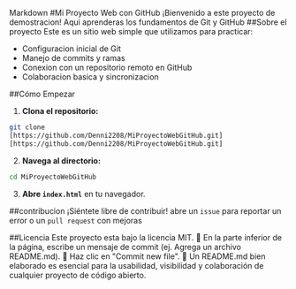 Markdown 
#Mi Proyecto Web con GitHub 
¡Bienvenido a este proyecto de demostracion!
Aqui aprenderas los fundamentos de Git y GitHub 
##Sobre el proyecto 
Este es un sitio web simple que utilizamos para practicar: 
- Configuracion inicial de Git 
- Manejo de commits y ramas
- Conexion con un repositorio remoto en GitHub
- Colaboracion basica y sincronizacion

##Cómo Empezar 
1. **Clona el repositorio:**
```bash
git clone
[https://github.com/Denni2208/MiProyectoWebGitHub.git]
[https://github.com/Denni2208/MiProyectoWebGitHub.git]
```
2. **Navega al directorio:**
```bash
cd MiProyectoWebGitHub
```
3. **Abre `index.html`** en tu navegador.

##contribucion
¡Siéntete libre de contribuir! abre un `issue` para reportar un error o un `pull request` con mejoras

##Licencia 
Este proyecto esta bajo la licencia MIT.
	En la parte inferior de la página, escribe un mensaje de commit (ej. Agrega un archivo README.md).
	Haz clic en "Commit new file".
	Un README.md bien elaborado es esencial para la usabilidad, visibilidad y colaboración de cualquier proyecto de código abierto.


   
